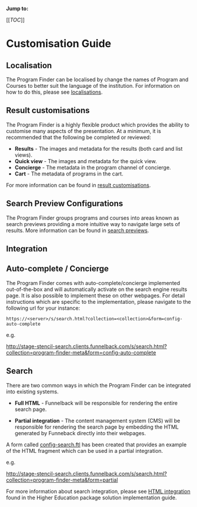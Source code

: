 **Jump to:**

[[_TOC_]]

# Customisation Guide

## Localisation

The Program Finder can be localised by change the names of Program and Courses to better suit the language of the institution. For information on how to do this, please see [localisations](template-localisation.md).

## Result customisations

The Program Finder is a highly flexible product which provides the ability to customise many aspects of the presentation. At a minimum, it is recommended that the following be completed or reviewed:

* **Results** - The images and metadata for the results (both card and list views).
* **Quick view** - The images and metadata for the quick view.
* **Concierge** - The metadata in the program channel of concierge.
* **Cart** - The metadata of programs in the cart.

For more information can be found in [result customisations](template-result-customisations.md).

## Search Preview Configurations

The Program Finder groups programs and courses into areas known as search previews providing a more intuitive way to navigate large
sets of results. More information can be found in [search previews](template-search-previews.md).

## Integration

## Auto-complete / Concierge

The Program Finder comes with auto-complete/concierge implemented out-of-the-box and will automatically activate on the search engine results page. It is also possible to implement these on other webpages. For detail instructions which are specific to the implementation, please navigate to the following url for your instance:

`https://<server>/s/search.html?collection=<collection>&form=config-auto-complete`

e.g.

http://stage-stencil-search.clients.funnelback.com/s/search.html?collection=program-finder-meta&form=config-auto-complete

## Search

There are two common ways in which the Program Finder can be integrated into existing systems.

* **Full HTML** - Funnelback will be responsible for rendering the entire search page.

* **Partial integration** - The content management system (CMS) will be responsible for rendering the search page by embedding the HTML
generated by Funneback directly into their webpages.

A form called [config-search.ftl](../_default/config-search.ftl) has been created that provides an example of the HTML
fragment which can be used in a partial integration.  

e.g.

http://stage-stencil-search.clients.funnelback.com/s/search.html?collection=program-finder-meta&form=partial

For more information about search integration, please see [HTML integration ](https://fbdocs.squiz.systems/knowledgebase/latest/higher-education-package-solution/higher-education-implementation-guide.html#html-integration) found in the Higher Education package solution implementation guide.
